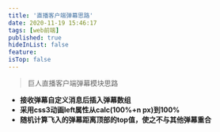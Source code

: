```yaml
---
title: '直播客户端弹幕思路'
date: 2020-11-19 15:46:17
tags: [web前端]
published: true
hideInList: false
feature: 
isTop: false
---
```

>巨人直播客户端弹幕模块思路
- **接收弹幕自定义消息后插入弹幕数组**
- **采用css3动画left属性从calc(100%+n px)到100%**
- **随机计算飞入的弹幕距离顶部的top值，使之不与其他弹幕重合**